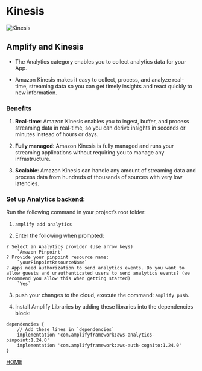 # **Kinesis**

![Kinesis](https://d1.awsstatic.com/Products/product-name/diagrams/product-page-diagram_Amazon-Kinesis-Data-Streams.074de94302fd60948e1ad070e425eeda73d350e7.png)

## **Amplify and Kinesis**

* The Analytics category enables you to collect analytics data for your App.

* Amazon Kinesis makes it easy to collect, process, and analyze real-time, streaming data so you can get timely insights and react quickly to new information.

### **Benefits**

1. **Real-time**: Amazon Kinesis enables you to ingest, buffer, and process streaming data in real-time, so you can derive insights in seconds or minutes instead of hours or days.

2. **Fully managed**: Amazon Kinesis is fully managed and runs your streaming applications without requiring you to manage any infrastructure.

3. **Scalable**: Amazon Kinesis can handle any amount of streaming data and process data from hundreds of thousands of sources with very low latencies.

### **Set up Analytics backend:**

Run the following command in your project’s root folder:

1. `amplify add analytics`

2. Enter the following when prompted:

```
? Select an Analytics provider (Use arrow keys)
    `Amazon Pinpoint`
? Provide your pinpoint resource name:
    `yourPinpointResourceName`
? Apps need authorization to send analytics events. Do you want to allow guests and unauthenticated users to send analytics events? (we recommend you allow this when getting started)
    `Yes`
```

3. push your changes to the cloud, execute the command: `amplify push`.

4. Install Amplify Libraries by adding these libraries into the dependencies block:

```
dependencies {
    // Add these lines in `dependencies`
    implementation 'com.amplifyframework:aws-analytics-pinpoint:1.24.0'
    implementation 'com.amplifyframework:aws-auth-cognito:1.24.0'
}
```

[HOME](https://malkhaleel88.github.io/reading-notes)
